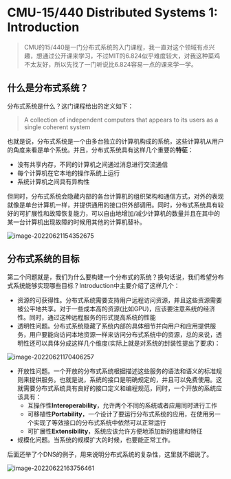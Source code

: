 # CMU-15/440 Distributed Systems 1: Introduction

> CMU的15/440是一门分布式系统的入门课程，我一直对这个领域有点兴趣，想通过公开课来学习，不过MIT的6.824似乎难度较大，对我这种菜鸡不太友好，所以先找了一门听说比6.824容易一点的课来学一学。

## 什么是分布式系统？

分布式系统是什么？这门课程给出的定义如下：

> A collection of independent computers that appears to its users as a single coherent system

也就是说，分布式系统是一个由多台独立的计算机构成的系统，这些计算机从用户的角度来看是单个系统。并且，分布式系统具有这样几个重要的**特征**：

- 没有共享内存，不同的计算机之间通过消息进行交流通信
- 每个计算机在它本地的操作系统上运行
- 系统计算机之间具有异构性

但同时，分布式系统会隐藏内部的各台计算机的组织架构和通信方式，对外的表现就像是单台计算机一样，并提供通用的接口供外部调用。同时，分布式系统具有较好的可扩展性和故障恢复能力，可以自由地增加/减少计算机的数量并且在其中的某一台计算机出现故障的时候用其他的计算机替补。

![image-20220621154352675](https://raw.githubusercontent.com/Zhang-Each/Image-Bed/main/img/image-20220621154352675.png)

## 分布式系统的目标

第二个问题就是，我们为什么要构建一个分布式的系统？换句话说，我们希望分布式系统能够实现哪些目标？Introduction中主要介绍了这样几个：

- 资源的可获得性。分布式系统需要支持用户远程访问资源，并且这些资源需要被公平地共享。对于一些成本高的资源(比如GPU)，应该要注意系统的经济性。同时，通过这种远程服务的形式提高系统的性能
- 透明性问题。分布式系统隐藏了系统内部的具体细节并向用户和应用提供服务，用户要能向访问本地资源一样来访问分布式系统中的资源，总的来说，透明性还可以具体分成这样几个维度(实际上就是对系统的封装性提出了要求)：

![image-20220621170406257](https://raw.githubusercontent.com/Zhang-Each/Image-Bed/main/img/image-20220621170406257.png)

- 开放性问题。一个开放的分布式系统根据描述这些服务的语法和语义的标准规则来提供服务。也就是说，系统的接口是明确规定的，并且可以免费使用。这就需要分布式系统具有良好的接口定义和编程规范，同时，一个开放的系统应该具有：
  - 互操作性**Interoperability**，允许两个不同的系统或者应用同时进行工作
  - 可移植性**Portability**，一个设计了要运行分布式系统的应用，在使用另一个实现了等效接口的分布式系统中依然可以正常运行
  - 可扩展性**Extensibility**，系统应该允许方便地添加新的组建和特征
- 规模化问题。当系统的规模扩大的时候，也要能正常工作。

后面还举了个DNS的例子，用来说明分布式系统的复杂性，这里就不细说了。

![image-20220622163756461](https://raw.githubusercontent.com/Zhang-Each/Image-Bed/main/img/image-20220622163756461.png)